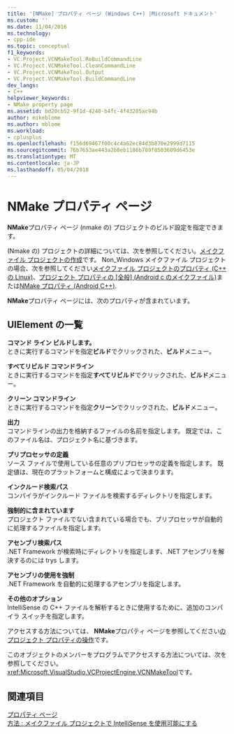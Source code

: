 ```yaml
---
title: '[NMake] プロパティ ページ (Windows C++) |Microsoft ドキュメント'
ms.custom: ''
ms.date: 11/04/2016
ms.technology:
- cpp-ide
ms.topic: conceptual
f1_keywords:
- VC.Project.VCNMakeTool.ReBuildCommandLine
- VC.Project.VCNMakeTool.CleanCommandLine
- VC.Project.VCNMakeTool.Output
- VC.Project.VCNMakeTool.BuildCommandLine
dev_langs:
- C++
helpviewer_keywords:
- NMake property page
ms.assetid: bd20cb52-9f1d-4240-b4fc-4f43205ac94b
author: mikeblome
ms.author: mblome
ms.workload:
- cplusplus
ms.openlocfilehash: f156d69467f00c4c4a62ec84d3b870e2999d7115
ms.sourcegitcommit: 76b7653ae443a2b8eb1186b789f8503609d6453e
ms.translationtype: MT
ms.contentlocale: ja-JP
ms.lasthandoff: 05/04/2018
---
```

# <a name="nmake-property-page"></a>NMake プロパティ ページ
**NMake**プロパティ ページ (nmake の) プロジェクトのビルド設定を指定できます。  
  
 (Nmake の) プロジェクトの詳細については、次を参照してください。[メイクファイル プロジェクトの作成](../ide/creating-a-makefile-project.md)です。 Non_Windows メイクファイル プロジェクトの場合、次を参照してください[メイクファイル プロジェクトのプロパティ (C++ の Linux)](../linux/prop-pages/makefile-linux.md)、[プロジェクト プロパティの [全般] (Android c のメイクファイル)](/visualstudio/cross-platform/general-makefile-android-prop-page)または[NMake プロパティ (Android C++)](/visualstudio/cross-platform/nmake-android-prop-page).
  
 **NMake**プロパティ ページには、次のプロパティが含まれています。  
  
## <a name="uielement-list"></a>UIElement の一覧  
 **コマンド ライン ビルドします。**  
 ときに実行するコマンドを指定**ビルド**でクリックされた、**ビルド**メニュー。  
  
 **すべてリビルド コマンドライン**  
 ときに実行するコマンドを指定**すべてリビルド**でクリックされた、**ビルド**メニュー。  
  
 **クリーン コマンドライン**  
 ときに実行するコマンドを指定**クリーン**でクリックされた、**ビルド**メニュー。  
  
 **出力**  
 コマンドラインの出力を格納するファイルの名前を指定します。 既定では、このファイル名は、プロジェクト名に基づきます。  
  
 **プリプロセッサの定義**  
 ソース ファイルで使用している任意のプリプロセッサの定義を指定します。 既定値は、現在のプラットフォームと構成によって決まります。  
  
 **インクルード検索パス**  
 コンパイラがインクルード ファイルを検索するディレクトリを指定します。  
  
 **強制的に含まれています**  
 プロジェクト ファイルでない含まれている場合でも、プリプロセッサが自動的に処理するファイルを指定します。  
  
 **アセンブリ検索パス**  
 .NET Framework が検索時にディレクトリを指定します、.NET アセンブリを解決するのには trys します。  
  
 **アセンブリの使用を強制**  
 .NET Framework を自動的に処理するアセンブリを指定します。  
  
 **その他のオプション**  
 IntelliSense の C++ ファイルを解析するときに使用するために、追加のコンパイラ スイッチを指定します。  
  
 アクセスする方法については、 **NMake**プロパティ ページを参照してください[のプロジェクト プロパティの操作](../ide/working-with-project-properties.md)です。  
  
 このオブジェクトのメンバーをプログラムでアクセスする方法については、次を参照してください。<xref:Microsoft.VisualStudio.VCProjectEngine.VCNMakeTool>です。  
  
## <a name="see-also"></a>関連項目  
 [プロパティ ページ](../ide/property-pages-visual-cpp.md)   
 [方法 : メイクファイル プロジェクトで IntelliSense を使用可能にする](../ide/how-to-enable-intellisense-for-makefile-projects.md)